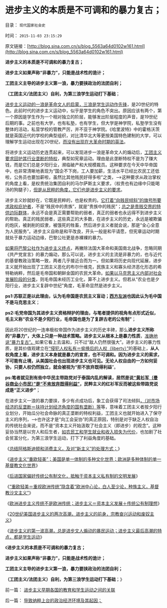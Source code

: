 # 进步主义的本质是不可调和的暴力复古；

目录： `现代国家社会史` 

时间： `2015-11-03 23:15:29` 

原文链接：[http://blog.sina.com.cn/s/blog_5563a64d0102w161.html](http://blog.sina.com.cn/s/blog_5563a64d0102w161.html)

**进步主义的本质是不可调和的暴力复古；**

**进步主义如果声称“非暴力”，只能是战术性的诡计；**

**工团主义主导的进步主义第一浪，暴力要挟政治的法团自利；**

**（工团主义/法团主义）自利，为第三浪学生运动打下基础**；

[进步主义运动的一浪是革命文人的启蒙，三浪是学生运动作先锋](../../../2015/11/2/波浪理论描述的进步主义曲线，文人，暴民，学生运动.md)，是20世纪的特色。此前时代的进步主义运动中，似乎是学生的角色不突出。原因应该有两个，第一个原因是学生作为一个相对独立的阶层，能够发出阶层程度的声音，是19世纪后期的事。之前也有大学，也有私塾，也有学生，但大学是神学院，私塾学生没有整体的活动，私营学校的管教严厉，并不亚于神学院。《哈里波特》中的霍格沃茨就是英国近代的学校的典型组织，对比清华北大等更按美国特色建制的大学，可以理解学生运动出现在20世纪，[而没有出现在大革命时期的英法](../../../2013/1/10/革命仅仅是对旧制度的一个版本的结束，是旧制度的延续.md)。

将进步主义运动历史连贯起来，可以发现进步一浪是革命文人的煽动后，[工团主义要求回护其行业垄断的特权](../../../2012/11/10/为什么工团主义一步步变成邪恶的马克思主义.md)，典型如宪章运动。理由是此垄断特权不是为了赚大钱，而是它们总是夕阳行业，濒临破产和大规模裁员。这种要求在今天中华帝国中，也非常清晰地表现为“国企不下岗，工人要加薪，生活水平已经比农民工还低啦，公务员也要加薪啦，虽然比其他贱民好得多啦”之类，——>这种要求从政治掌权的角度上看，是权贵统治集团自利的马尔萨斯主义要求，（权贵也有边缘中只能喝汤的狗腿子），[但是从民粹的角度，它们也是进步主义的要求](../../../2015/6/27/“公仆加薪，法团自利”正是民粹的政治诉求；.md)。

进步主义妙就妙在，它既是民粹的，也是权贵的。[它打着“向贱民倾斜”的旗号所要求政权庇护者](../../../2009/9/3/穷穷相报何时了！弱者知多少！.md)，不是“贱民中的贵族”，就是“贵族中的贱民”；[总之是贵贱交界的特供边际群体](../../../2013/5/31/阶级的边际过渡和特供边际界定的“统治阶级”.md)，永远不会是真正需要帮助的弱者，真正的弱者也永远得不到进步主义的帮助。真正的贱民弱者，这些真正的大多数，在进步主义的历史，永远是被欺骗的炮灰，被剥削的奴隶，被饿死的牲畜，然后进步主义者就会说，那是“全心全意为人民服务”。进步主义自称是和平改良，开头一般是和平请愿，但宪章运动时期就处于暴力运动边缘，巴黎公社更是赤裸裸的暴力。

[如果将巴黎公社作为进步主义终点](../../../2011/3/12/法国大革命是社会主义民粹运动.md)，再撇除法国大革命和美国南北战争，忽略同期《共产党宣言》的暴力煽动，那么可以说，进步主义的主流是非暴力的，也与近代的基督教政治策略一致，两者几乎接近合而为一。但如果将历史向现代延展，进步主义就开始出现了工团主义恶化的布尔什维克，民族主义和寡头经济恶化形态的希特勒纳粹，然后是毛帝国和朝鲜金国的农民大革命。[如果以马克思主义内部对社会发展阶段的分类](../../../2009/4/28/用阶段性社会发展史理解人类社会是误读社会进化.md)，则毛帝国未经历工业化，算不上进步主义。但若从“农业也是夕阳行业，进步主义复辟中世纪”角度，毛革命显然是进步主义。

**ps1:苏联正是以此理由，认为毛帝国是农民主义盲动；[西方左派](../../../2013/12/1/了解中世纪后，理解西方左派复古的社会主义情结.md)也因此认为毛中国不是马克思主义**；

**ps2:毛党帝国为其进步主义资格辩护的理由，与笔者提供的视角有点形式近似，毛主义称“农业不是夕阳行业，毛帝国也是为了复辟古老的公有制”**；

因此将20世纪的一连串极权帝国作为进步主义的历史丰碑，那么**进步主义所称的“非暴力”，大体上只是一种战术策略。进步主义从根本上是暴力性质**，[准确地说“暴力复古”。](../../../2013/1/26/“暴力复古”一直被信仰成“革命进步”！以及民主的真义.md)如果它看上去温和，只不过“敌人仍然很强大”。进步主义的暴力性质，是其价值观建立在[“侵犯人权私有＝偷换后的人权（liberty）”](../../../2012/3/18/传统为什么是公有制？人道主义无私的虚伪性.md)的基础上，**从人权角度上看，进步主义本身就是暴力的宣言，也不可调和。因为进步主义的索求，不可能有止境，从美国社会也出现进步主义也可见。无论人权自由的一方如何妥协，只要人权仍然独立，就会被视为“拒不放弃既得利益**”。

**ps:笔者就见到有些中华民主带路党对于泰国内乱的解读，居然是说[“黄衫军（曼谷商业小市民）”是“不肯放弃既得利益”](../../../2010/5/20/泰国动乱原因他信均贫富的多数人暴政.md)，民粹主义的红衫军反而被这些带路党说成是“正义进步”**；

在进步主义一浪的暴力要挟，多少有点成功后，象工会获得了司法倾斜[，（对市场经济的反垄断＝扶持计划经济角度的国有垄断）等](../../../2009/2/8/人权经济学：《反垄断法》和《神圣垄断法》.md)等，意味着工团主义者按夕阳行业划分，开始瓜分社会命脉的真正垄断的特权利益，工团主义也就开始进入了保守主义的序列，——>也许这才是“向工会妥协”的真正原因，特别是对于缺乏人权自治的传统社会来说，而不是“资本主义开始汲取了社会主义（即进步）的观念”。这种妥协当然是以穷人和后生者，[如农民工和学生就业和收入损失为代价](../../../2014/11/12/国民收入定律“就业先于工资，失业重于减薪”.md)，也加剧了社会贫富分化，为第三浪学生运动，打下了利益角度的基础。

《[总结阿格斯迪顿和消费主义，及对“新主义”的处理方式；](../../../2015/10/27/总结阿格斯迪顿和消费主义，及对“新主义”的处理方式；.md)》

《[进步主义“重欧轻美”；美国是单一体制的多种文化世界；欧洲是多种体制的单一基督教文化世界](../../../2015/10/28/中国进步主义的共同误区是“重欧轻美”；.md)》

《[后进国家偏好传统公有制文化，抵触于资本主义私有制的文明发展](../../../2015/10/29/卡尔.马克思对人性定理的直觉和坚定虔诚的信仰.md)》

《[“重欧轻美＝重视欧洲传统”隐含着“欧洲中心论，白人至少论，种族主义，基督教沙文主义”](../../../2015/10/31/“重欧轻美”等价于自我认定为“劣等民族，劣等文化”.md)》

《[欧洲进步主义传统不是欧洲传统；进步主义＝资本主义发展＋传统公有制理想](../../../2015/10/31/进步主义＝资本主义发展＋传统公有制理想；及保守主义.md)》

《[20世纪美国进步主义的两次高潮，进步主义的前身，宗教奋兴运动和废奴主义](../../../2015/11/1/20世纪美国进步主义的两次高潮，进步主义的前世今生.md)》

《[进步主义的第一波高潮，总是进步文人煽动的暴民运动；进步主义最后高潮的特点，都是学生运动](../../../2015/11/2/波浪理论描述的进步主义曲线，文人，暴民，学生运动.md)》

《**进步主义的本质是不可调和的暴力复古；**

**进步主义如果声称“非暴力”，只能是战术性的诡计；**

**工团主义主导的进步主义第一浪，暴力要挟政治的法团自利；**

**（工团主义/法团主义）自利，为第三浪学生运动打下基础**；》

前一篇： [进步主义早期各国的教育和学生运动之间的关联](../../../2015/11/4/进步主义早期各国的教育和学生运动之间的关联.md)

后一篇： [导致纳粹上台的政治经济环境及其起因；](../../../2015/9/22/导致纳粹上台的政治经济环境及其起因；.md)

